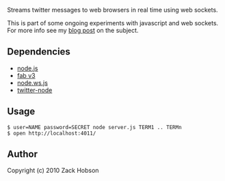 Streams twitter messages to web browsers in real time using web sockets.

This is part of some ongoing experiments with javascript and web sockets.
For more info see my [blog post][1] on the subject.

## Dependencies

* [node.js][2]
* [fab v3][3]
* [node.ws.js][4]
* [twitter-node][5]

## Usage

    $ user=NAME password=SECRET node server.js TERM1 .. TERMn
    $ open http://localhost:4011/

## Author

Copyright (c) 2010 Zack Hobson 

[1]: http://zackhobson.com/2010/03/28/node-js-and-web-sockets.html
[2]: http://github.com/ry/node
[3]: http://github.com/jed/fab/tree/v3
[4]: http://github.com/ncr/node.ws.js
[5]: http://github.com/technoweenie/twitter-node



